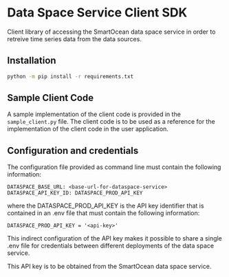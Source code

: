 # Data Space Service Client SDK

Client library of accessing the SmartOcean data space service in order to retreive time series data from the data sources.

## Installation

```bash 
python -m pip install -r requirements.txt
```

## Sample Client Code

A sample implementation of the client code is provided in the `sample_client.py` file. The client code is to be used as a reference for the implementation of the client code in the user application.

## Configuration and credentials        

The configuration file provided as command line must contain the following information:

```
DATASPACE_BASE_URL: <base-url-for-dataspace-service>
DATASPACE_API_KEY_ID: DATASPACE_PROD_API_KEY
```

where the DATASPACE_PROD_API_KEY is the API key identifier that is contained in an .env file that must contain the following information:

```
DATASPACE_PROD_API_KEY = '<api-key>'
```

This indirect configuration of the API key makes it possible to share a single .env file for credentials between different deployments of the data space service.

This API key is to be obtained from the SmartOcean data space service.